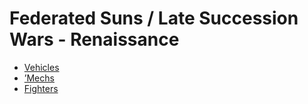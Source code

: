 # Federated Suns / Late Succession Wars - Renaissance 

- [Vehicles](renaissance/vehicles.md) 
- [’Mechs](renaissance/mechs.md) 
- [Fighters](renaissance/fighters.md) 


